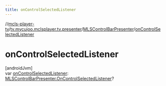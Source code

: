 ```yaml
---
title: onControlSelectedListener
---
```

//[mcls-player-tv](../../../index.html)/[tv.mycujoo.mclsplayer.tv.presenter](../index.html)/[MLSControlBarPresenter](index.html)/[onControlSelectedListener](on-control-selected-listener.html)



# onControlSelectedListener



[androidJvm]\
var [onControlSelectedListener](on-control-selected-listener.html): [MLSControlBarPresenter.OnControlSelectedListener](-on-control-selected-listener/index.html)?




